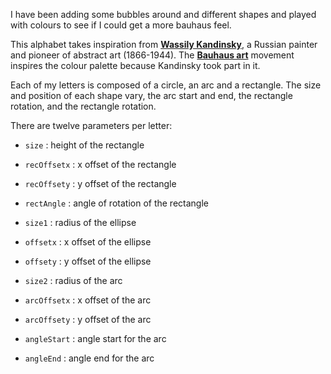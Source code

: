 
I have been adding some bubbles around and different shapes and played with colours to see if I could get a more bauhaus feel.

This alphabet takes inspiration from [**Wassily Kandinsky**](https://www.wassilykandinsky.net), a Russian painter and pioneer of abstract art (1866-1944).
The [**Bauhaus art**](https://i.pinimg.com/originals/af/be/fb/afbefbd7da9a1aea6ddf6237a48f7b50.jpg) movement inspires the colour palette because Kandinsky took part in it.

Each of my letters is composed of a circle, an arc and a rectangle. The size and position of each shape vary, the arc start and end, the rectangle rotation, and the rectangle rotation.

There are twelve parameters per letter:
  * `size` : height of the rectangle
  * `recOffsetx` : x offset of the rectangle
  * `recOffsety` : y offset of the rectangle
  * `rectAngle` : angle of rotation of the rectangle

  * `size1` : radius of the ellipse
  * `offsetx` : x offset of the ellipse
  * `offsety` : y offset of the ellipse

  * `size2` : radius of the arc
  * `arcOffsetx` : x offset of the arc
  * `arcOffsety` : y offset of the arc
  * `angleStart` : angle start for the arc
  * `angleEnd` : angle end for the arc